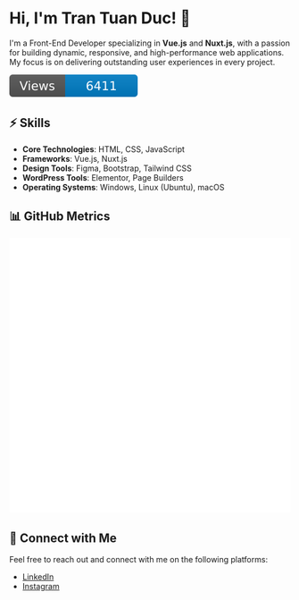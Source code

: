 # Hi, I'm Tran Tuan Duc! 👋

I'm a Front-End Developer specializing in **Vue.js** and **Nuxt.js**, with a passion for building dynamic, responsive, and high-performance web applications. My focus is on delivering outstanding user experiences in every project.

[![Profile View Badge](https://github.com/tuanductran/profile-view/blob/master/svg/profile/badge.svg)](https://github.com/tuanductran/profile-view)

## ⚡ Skills

- **Core Technologies**: HTML, CSS, JavaScript
- **Frameworks**: Vue.js, Nuxt.js
- **Design Tools**: Figma, Bootstrap, Tailwind CSS
- **WordPress Tools**: Elementor, Page Builders
- **Operating Systems**: Windows, Linux (Ubuntu), macOS

## 📊 GitHub Metrics

![Metrics](/github-metrics.svg)

## 📱 Connect with Me

Feel free to reach out and connect with me on the following platforms:

- [LinkedIn](https://linkedin.com/in/tuanductran)
- [Instagram](https://www.instagram.com/ductt.56)
